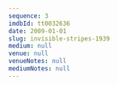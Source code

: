 ```yaml
---
sequence: 3
imdbId: tt0032636
date: 2009-01-01
slug: invisible-stripes-1939
medium: null
venue: null
venueNotes: null
mediumNotes: null
---
```


